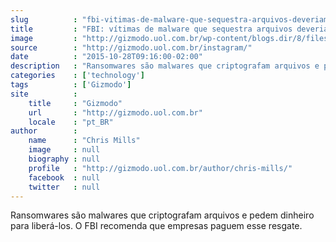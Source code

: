 ```yaml
---
slug          : "fbi-vitimas-de-malware-que-sequestra-arquivos-deveriam-pagar-pelo-resgate"
title         : "FBI: vítimas de malware que sequestra arquivos deveriam pagar pelo resgate"
image         : "http://gizmodo.uol.com.br/wp-content/blogs.dir/8/files/2016/03/instagram-login-android.jpg"
source        : "http://gizmodo.uol.com.br/instagram/"
date          : "2015-10-28T09:16:00-02:00"
description   : "Ransomwares são malwares que criptografam arquivos e pedem dinheiro para liberá-los. O FBI recomenda que empresas paguem esse resgate."
categories    : ['technology']
tags          : ['Gizmodo']
site          :
    title     : "Gizmodo"
    url       : "http://gizmodo.uol.com.br"
    locale    : "pt_BR"
author        :
    name      : "Chris Mills"
    image     : null
    biography : null
    profile   : "http://gizmodo.uol.com.br/author/chris-mills/"
    facebook  : null
    twitter   : null
---
```


Ransomwares são malwares que criptografam arquivos e pedem dinheiro para liberá-los. O FBI recomenda que empresas paguem esse resgate.
